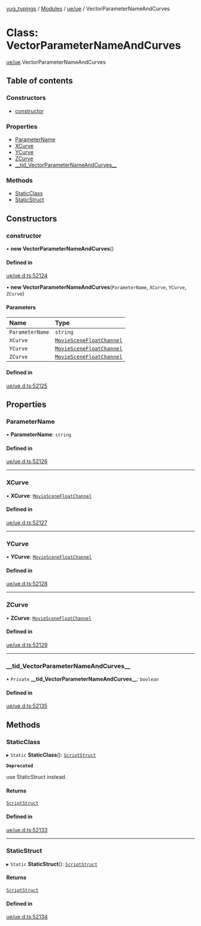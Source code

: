 [yug_typings](../README.md) / [Modules](../modules.md) / [ue/ue](../modules/ue_ue.md) / VectorParameterNameAndCurves

# Class: VectorParameterNameAndCurves

[ue/ue](../modules/ue_ue.md).VectorParameterNameAndCurves

## Table of contents

### Constructors

- [constructor](ue_ue.VectorParameterNameAndCurves.md#constructor)

### Properties

- [ParameterName](ue_ue.VectorParameterNameAndCurves.md#parametername)
- [XCurve](ue_ue.VectorParameterNameAndCurves.md#xcurve)
- [YCurve](ue_ue.VectorParameterNameAndCurves.md#ycurve)
- [ZCurve](ue_ue.VectorParameterNameAndCurves.md#zcurve)
- [\_\_tid\_VectorParameterNameAndCurves\_\_](ue_ue.VectorParameterNameAndCurves.md#__tid_vectorparameternameandcurves__)

### Methods

- [StaticClass](ue_ue.VectorParameterNameAndCurves.md#staticclass)
- [StaticStruct](ue_ue.VectorParameterNameAndCurves.md#staticstruct)

## Constructors

### constructor

• **new VectorParameterNameAndCurves**()

#### Defined in

[ue/ue.d.ts:52124](https://github.com/YugMetaverse/yug_typings/blob/25cad34/ue/ue.d.ts#L52124)

• **new VectorParameterNameAndCurves**(`ParameterName`, `XCurve`, `YCurve`, `ZCurve`)

#### Parameters

| Name | Type |
| :------ | :------ |
| `ParameterName` | `string` |
| `XCurve` | [`MovieSceneFloatChannel`](ue_ue.MovieSceneFloatChannel.md) |
| `YCurve` | [`MovieSceneFloatChannel`](ue_ue.MovieSceneFloatChannel.md) |
| `ZCurve` | [`MovieSceneFloatChannel`](ue_ue.MovieSceneFloatChannel.md) |

#### Defined in

[ue/ue.d.ts:52125](https://github.com/YugMetaverse/yug_typings/blob/25cad34/ue/ue.d.ts#L52125)

## Properties

### ParameterName

• **ParameterName**: `string`

#### Defined in

[ue/ue.d.ts:52126](https://github.com/YugMetaverse/yug_typings/blob/25cad34/ue/ue.d.ts#L52126)

___

### XCurve

• **XCurve**: [`MovieSceneFloatChannel`](ue_ue.MovieSceneFloatChannel.md)

#### Defined in

[ue/ue.d.ts:52127](https://github.com/YugMetaverse/yug_typings/blob/25cad34/ue/ue.d.ts#L52127)

___

### YCurve

• **YCurve**: [`MovieSceneFloatChannel`](ue_ue.MovieSceneFloatChannel.md)

#### Defined in

[ue/ue.d.ts:52128](https://github.com/YugMetaverse/yug_typings/blob/25cad34/ue/ue.d.ts#L52128)

___

### ZCurve

• **ZCurve**: [`MovieSceneFloatChannel`](ue_ue.MovieSceneFloatChannel.md)

#### Defined in

[ue/ue.d.ts:52129](https://github.com/YugMetaverse/yug_typings/blob/25cad34/ue/ue.d.ts#L52129)

___

### \_\_tid\_VectorParameterNameAndCurves\_\_

• `Private` **\_\_tid\_VectorParameterNameAndCurves\_\_**: `boolean`

#### Defined in

[ue/ue.d.ts:52135](https://github.com/YugMetaverse/yug_typings/blob/25cad34/ue/ue.d.ts#L52135)

## Methods

### StaticClass

▸ `Static` **StaticClass**(): [`ScriptStruct`](ue_ue.ScriptStruct.md)

**`Deprecated`**

use StaticStruct instead.

#### Returns

[`ScriptStruct`](ue_ue.ScriptStruct.md)

#### Defined in

[ue/ue.d.ts:52133](https://github.com/YugMetaverse/yug_typings/blob/25cad34/ue/ue.d.ts#L52133)

___

### StaticStruct

▸ `Static` **StaticStruct**(): [`ScriptStruct`](ue_ue.ScriptStruct.md)

#### Returns

[`ScriptStruct`](ue_ue.ScriptStruct.md)

#### Defined in

[ue/ue.d.ts:52134](https://github.com/YugMetaverse/yug_typings/blob/25cad34/ue/ue.d.ts#L52134)
